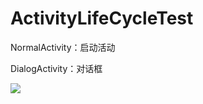 # ActivityLifeCycleTest

 NormalActivity：启动活动

 DialogActivity：对话框 

![](https://ws1.sinaimg.cn/large/006tKfTcgy1fpg60a3c2uj30a10kr0td.jpg)





